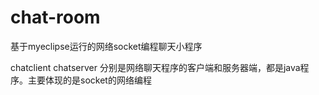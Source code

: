 # chat-room
基于myeclipse运行的网络socket编程聊天小程序

chatclient
chatserver
分别是网络聊天程序的客户端和服务器端，都是java程序。主要体现的是socket的网络编程
